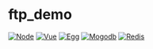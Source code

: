 # ftp_demo
[![Node](https://img.shields.io/badge/node-8.9.0~10.15.1-green.svg?style=plastic)](https://nodejs.org/en/)
[![Vue](https://img.shields.io/badge/vue-2.0+-blue.svg?style=plastic)](https://cn.vuejs.org/)
[![Egg](https://img.shields.io/badge/egg-2.0-green.svg?style=plastic)](https://eggjs.org/)
[![Mogodb](https://img.shields.io/badge/mogodb-4.0+-brightgreen.svg?style=plastic)](https://www.mongodb.com/)
[![Redis](https://img.shields.io/badge/redis-5.0+-green.svg?style=plastic)](https://redis.io/)
